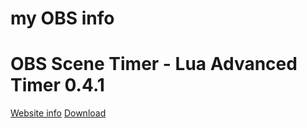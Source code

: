 # my OBS info


# OBS Scene Timer - Lua Advanced Timer 0.4.1

[Website info](https://obsproject.com/forum/threads/advanced-timer.81539/page-2)
[Download](https://obsproject.com/forum/resources/advanced-timer.637/download)

